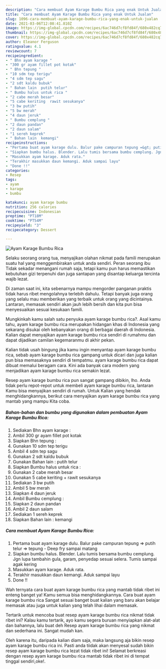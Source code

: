 ```yaml
---
description: "Cara membuat Ayam Karage Bumbu Rica yang enak Untuk Jualan"
title: "Cara membuat Ayam Karage Bumbu Rica yang enak Untuk Jualan"
slug: 1096-cara-membuat-ayam-karage-bumbu-rica-yang-enak-untuk-jualan
date: 2021-03-06T12:08:41.810Z
image: https://img-global.cpcdn.com/recipes/6ac746d7cf8fd84f/680x482cq70/ayam-karage-bumbu-rica-foto-resep-utama.jpg
thumbnail: https://img-global.cpcdn.com/recipes/6ac746d7cf8fd84f/680x482cq70/ayam-karage-bumbu-rica-foto-resep-utama.jpg
cover: https://img-global.cpcdn.com/recipes/6ac746d7cf8fd84f/680x482cq70/ayam-karage-bumbu-rica-foto-resep-utama.jpg
author: Eleanor Ferguson
ratingvalue: 4.1
reviewcount: 7
recipeingredient:
- " Bhn ayam karage "
- "300 gr ayam fillet pot kotak"
- " Bhn tepung "
- "10 sdm tep terigu"
- "4 sdm tep sagu"
- "2 sdt kaldu bubuk"
- " Bahan lain  putih telur"
- " Bumbu halus untuk rica "
- "2 cabe merah besar"
- "5 cabe keriting  rawit sesukanya"
- "3 bw putih"
- "5 bw merah"
- "4 daun jeruk"
- " Bumbu cemplung "
- "2 daun pandan"
- "2 daun salam"
- "1 sereh keprek"
- " Bahan lain  kemangi"
recipeinstructions:
- "Pertama buat ayam karage dulu. Balur pake campuran tepung =&gt; putih telur =&gt; tepung Deep fry sampai matang"
- "Siapkan bumbu halus. Blender. Lalu tumis bersama bumbu cemplung. Jgn lupa tambahin gula, garam, penyedap sesuai selera. Tumis sampai agak kering"
- "Masukkan ayam karage. Aduk rata."
- "Terakhir masukkan daun kemangi. Aduk sampai layu"
- "Done !!"
categories:
- Resep
tags:
- ayam
- karage
- bumbu

katakunci: ayam karage bumbu 
nutrition: 256 calories
recipecuisine: Indonesian
preptime: "PT18M"
cooktime: "PT54M"
recipeyield: "3"
recipecategory: Dessert

---
```



![Ayam Karage Bumbu Rica](https://img-global.cpcdn.com/recipes/6ac746d7cf8fd84f/680x482cq70/ayam-karage-bumbu-rica-foto-resep-utama.jpg)

Selaku seorang orang tua, menyajikan olahan nikmat pada famili merupakan suatu hal yang menggembirakan untuk anda sendiri. Peran seorang ibu Tidak sekadar menangani rumah saja, tetapi kamu pun harus memastikan kebutuhan gizi terpenuhi dan juga santapan yang disantap keluarga tercinta wajib lezat.

Di zaman  saat ini, kita sebenarnya mampu mengorder panganan praktis tidak harus ribet mengolahnya terlebih dahulu. Tetapi banyak juga orang yang selalu mau memberikan yang terbaik untuk orang yang dicintainya. Lantaran, memasak sendiri akan jauh lebih bersih dan kita pun bisa menyesuaikan sesuai kesukaan famili. 



Mungkinkah kamu salah satu penyuka ayam karage bumbu rica?. Asal kamu tahu, ayam karage bumbu rica merupakan hidangan khas di Indonesia yang sekarang disukai oleh kebanyakan orang di berbagai daerah di Indonesia. Kalian dapat menyajikan ayam karage bumbu rica sendiri di rumahmu dan dapat dijadikan camilan kegemaranmu di akhir pekan.

Kalian tidak usah bingung jika kamu ingin menyantap ayam karage bumbu rica, sebab ayam karage bumbu rica gampang untuk dicari dan juga kalian pun bisa memasaknya sendiri di tempatmu. ayam karage bumbu rica dapat dibuat memalui beragam cara. Kini ada banyak cara modern yang menjadikan ayam karage bumbu rica semakin lezat.

Resep ayam karage bumbu rica pun sangat gampang dibikin, lho. Anda tidak perlu repot-repot untuk membeli ayam karage bumbu rica, lantaran Kamu bisa menyajikan sendiri di rumah. Untuk Kalian yang hendak menghidangkannya, berikut cara menyajikan ayam karage bumbu rica yang mantab yang mampu Kita coba.

<!--inarticleads1-->

##### Bahan-bahan dan bumbu yang digunakan dalam pembuatan Ayam Karage Bumbu Rica:

1. Sediakan  Bhn ayam karage :
1. Ambil 300 gr ayam fillet pot kotak
1. Siapkan  Bhn tepung :
1. Gunakan 10 sdm tep terigu
1. Ambil 4 sdm tep sagu
1. Gunakan 2 sdt kaldu bubuk
1. Gunakan  Bahan lain : putih telur
1. Siapkan  Bumbu halus untuk rica :
1. Gunakan 2 cabe merah besar
1. Gunakan 5 cabe keriting + rawit sesukanya
1. Sediakan 3 bw putih
1. Ambil 5 bw merah
1. Siapkan 4 daun jeruk
1. Ambil  Bumbu cemplung :
1. Siapkan 2 daun pandan
1. Ambil 2 daun salam
1. Sediakan 1 sereh keprek
1. Siapkan  Bahan lain : kemangi




<!--inarticleads2-->

##### Cara membuat Ayam Karage Bumbu Rica:

1. Pertama buat ayam karage dulu. Balur pake campuran tepung =&gt; putih telur =&gt; tepung - Deep fry sampai matang
1. Siapkan bumbu halus. Blender. Lalu tumis bersama bumbu cemplung. Jgn lupa tambahin gula, garam, penyedap sesuai selera. Tumis sampai agak kering
1. Masukkan ayam karage. Aduk rata.
1. Terakhir masukkan daun kemangi. Aduk sampai layu
1. Done !!




Wah ternyata cara buat ayam karage bumbu rica yang mantab tidak ribet ini enteng banget ya! Kamu semua bisa menghidangkannya. Cara buat ayam karage bumbu rica Sangat sesuai banget buat kalian yang baru akan belajar memasak atau juga untuk kalian yang telah lihai dalam memasak.

Tertarik untuk mencoba buat resep ayam karage bumbu rica nikmat tidak ribet ini? Kalau kamu tertarik, ayo kamu segera buruan menyiapkan alat-alat dan bahannya, lalu buat deh Resep ayam karage bumbu rica yang nikmat dan sederhana ini. Sangat mudah kan. 

Oleh karena itu, daripada kalian diam saja, maka langsung aja bikin resep ayam karage bumbu rica ini. Pasti anda tiidak akan menyesal sudah bikin resep ayam karage bumbu rica lezat tidak ribet ini! Selamat berkreasi dengan resep ayam karage bumbu rica mantab tidak ribet ini di tempat tinggal sendiri,oke!.

